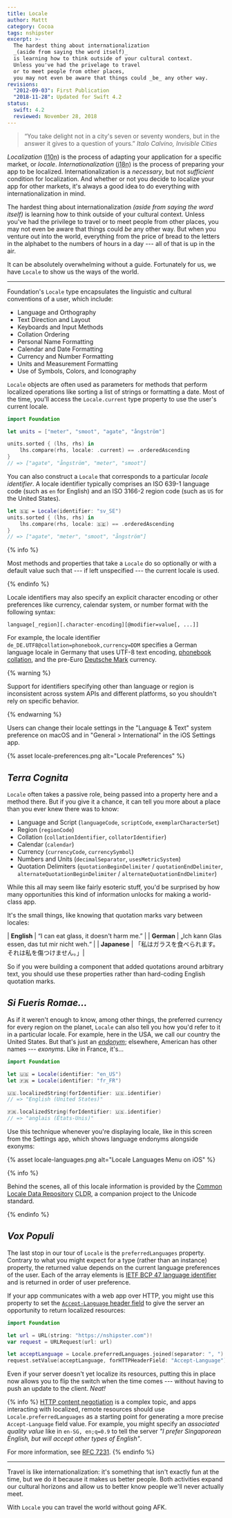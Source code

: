```yaml
---
title: Locale
author: Mattt
category: Cocoa
tags: nshipster
excerpt: >-
  The hardest thing about internationalization 
  _(aside from saying the word itself)_
  is learning how to think outside of your cultural context.
  Unless you've had the privelage to travel 
  or to meet people from other places,
  you may not even be aware that things could _be_ any other way.
revisions:
  "2012-09-03": First Publication
  "2018-11-28": Updated for Swift 4.2
status:
  swift: 4.2
  reviewed: November 28, 2018
---
```


> “You take delight not in a city's seven or seventy wonders,
> but in the answer it gives to a question of yours.”
> <cite>Italo Calvino, <em>Invisible Cities</em></cite>

<dfn>Localization</dfn>
(<abbr title="Localization">l10n</abbr>)
is the process of adapting your application for a specific market,
or <dfn>locale</dfn>.
<dfn>Internationalization</dfn>
(<abbr title="Internationalization">i18n</abbr>)
is the process of preparing your app to be localized.
Internationalization is a _necessary_,
but not _sufficient_ condition for localization.
And whether or not you decide to localize your app for other markets,
it's always a good idea to do everything with internationalization in mind.

The hardest thing about internationalization
_(aside from saying the word itself)_
is learning how to think outside of your cultural context.
Unless you've had the privilege to travel
or to meet people from other places,
you may not even be aware that things could _be_ any other way.
But when you venture out into the world,
everything from the price of bread to
the letters in the alphabet to
the numbers of hours in a day ---
all of that is up in the air.

It can be absolutely overwhelming without a guide.
Fortunately for us, we have `Locale` to show us the ways of the world.

---

Foundation's `Locale` type encapsulates
the linguistic and cultural conventions of a user,
which include:

- Language and Orthography
- Text Direction and Layout
- Keyboards and Input Methods
- Collation Ordering
- Personal Name Formatting
- Calendar and Date Formatting
- Currency and Number Formatting
- Units and Measurement Formatting
- Use of Symbols, Colors, and Iconography

`Locale` objects are often used as parameters
for methods that perform localized operations
like sorting a list of strings or formatting a date.
Most of the time,
you'll access the `Locale.current` type property
to use the user's current locale.

```swift
import Foundation

let units = ["meter", "smoot", "agate", "ångström"]

units.sorted { (lhs, rhs) in
    lhs.compare(rhs, locale: .current) == .orderedAscending
}
// => ["agate", "ångström", "meter", "smoot"]
```

You can also construct a `Locale`
that corresponds to a particular <dfn>locale identifier</dfn>.
A locale identifier typically comprises
an ISO 639-1 language code (such as `en` for English) and
an ISO 3166-2 region code (such as `US` for the United States).

```swift
let 🇸🇪 = Locale(identifier: "sv_SE")
units.sorted { (lhs, rhs) in
    lhs.compare(rhs, locale: 🇸🇪) == .orderedAscending
}
// => ["agate", "meter", "smoot", "ångström"]
```

{% info %}

Most methods and properties that take a `Locale`
do so optionally or with a default value
such that ---
if left unspecified ---
the current locale is used.

{% endinfo %}

Locale identifiers may also specify
an explicit character encoding or
other preferences like currency, calendar system, or number format
with the following syntax:

```
language[_region][.character-encoding][@modifier=value[, ...]]
```

For example,
the locale identifier `de_DE.UTF8@collation=phonebook,currency=DDM`
specifies a German language locale in Germany
that uses UTF-8 text encoding,
[phonebook collation](http://developer.mimer.com/charts/german_phonebook.htm),
and the pre-Euro [Deutsche Mark](https://en.wikipedia.org/wiki/Deutsche_Mark) currency.

{% warning %}

Support for identifiers specifying other than language or region is inconsistent
across system APIs and different platforms,
so you shouldn't rely on specific behavior.

{% endwarning %}

Users can change their locale settings
in the "Language & Text" system preference on macOS and
in "General > International" in the iOS Settings app.

{% asset locale-preferences.png alt="Locale Preferences" %}

## _Terra Cognita_

`Locale` often takes a passive role,
being passed into a property here and a method there.
But if you give it a chance,
it can tell you more about a place than you ever knew there was to know:

- Language and Script 
  (`languageCode`, `scriptCode`, `exemplarCharacterSet`)
- Region 
  (`regionCode`)
- Collation 
  (`collationIdentifier`, `collatorIdentifier`)
- Calendar 
  (`calendar`)
- Currency 
  (`currencyCode`, `currencySymbol`)
- Numbers and Units 
  (`decimalSeparator`, `usesMetricSystem`)
- Quotation Delimiters
  (`quotationBeginDelimiter` / `quotationEndDelimiter`,
  `alternateQuotationBeginDelimiter` / `alternateQuotationEndDelimiter`)

While this all may seem like fairly esoteric stuff,
you'd be surprised by how many opportunities this kind of information unlocks
for making a world-class app.

It's the small things, like knowing that quotation marks vary between locales:

| **English** | “I can eat glass, it doesn't harm me.” |
| **German** | „Ich kann Glas essen, das tut mir nicht weh.“ |
| **Japanese** | 「私はガラスを食べられます。それは私を傷つけません。」|

So if you were building a component that added quotations around arbitrary text,
you should use these properties
rather than hard-coding English quotation marks.

## _Si Fueris Romae…_

As if it weren't enough to know, among other things,
the preferred currency for every region on the planet,
`Locale` can also tell you how you'd refer to it in a particular locale.
For example,
here in the USA, we call our country the United States.
But that's just an
<a href="https://en.wikipedia.org/wiki/Exonym_and_endonym"><dfn>endonym</dfn></a>;
elsewhere, American has other names ---
<dfn>exonyms</dfn>.
Like in France, it's...

```swift
import Foundation

let 🇺🇸 = Locale(identifier: "en_US")
let 🇫🇷 = Locale(identifier: "fr_FR")

🇺🇸.localizedString(forIdentifier: 🇺🇸.identifier)
// => "English (United States)"

🇫🇷.localizedString(forIdentifier: 🇺🇸.identifier)
// => "anglais (États-Unis)"
```

Use this technique whenever you're displaying locale,
like in this screen from the Settings app,
which shows language endonyms alongside exonyms:

{% asset locale-languages.png alt="Locale Languages Menu on iOS" %}

{% info %}

Behind the scenes,
all of this locale information is provided by the
[Common Locale Data Repository](http://cldr.unicode.org)
<abbr title="Common Locale Data Repository">CLDR</abbr>,
a companion project to the Unicode standard.

{% endinfo %}

## _Vox Populi_

The last stop in our tour of `Locale`
is the `preferredLanguages` property.
Contrary to what you might expect for a type (rather than an instance) property,
the returned value depends on the current language preferences of the user.
Each of the array elements is
[IETF BCP 47 language identifier](http://tools.ietf.org/html/bcp47)
and is returned in order of user preference.

If your app communicates with a web app over HTTP,
you might use this property to set the
[`Accept-Language` header field](http://www.w3.org/Protocols/rfc2616/rfc2616-sec14.html#sec14.4)
to give the server an opportunity to return localized resources:

```swift
import Foundation

let url = URL(string: "https://nshipster.com")!
var request = URLRequest(url: url)

let acceptLanguage = Locale.preferredLanguages.joined(separator: ", ")
request.setValue(acceptLanguage, forHTTPHeaderField: "Accept-Language")
```

Even if your server doesn't yet localize its resources,
putting this in place now allows you to flip the switch when the time comes ---
without having to push an update to the client.
_Neat!_

{% info %}
[HTTP content negotiation](https://tools.ietf.org/html/rfc7231#section-3.4)
is a complex topic,
and apps interacting with localized, remote resources
should use `Locale.preferredLanguages` as a starting point
for generating a more precise `Accept-Language` field value.
For example,
you might specify an <dfn>associated quality value</dfn>
like in `en-SG, en;q=0.9`
to tell the server
_"I prefer Singaporean English, but will accept other types of English"_.

For more information,
see [RFC 7231](https://tools.ietf.org/html/rfc7231#section-5.3.5).
{% endinfo %}

---

Travel is like internationalization:
it's something that isn't exactly fun at the time,
but we do it because it makes us better people.
Both activities expand our cultural horizons
and allow us to better know people we'll never actually meet.

With `Locale` you can travel the world without going AFK.

